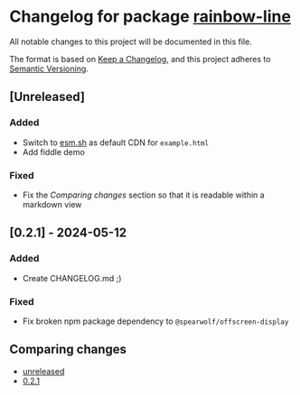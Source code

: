 # Changelog for package [rainbow-line](https://github.com/spearwolf/visual-fx-web-components/tree/main/packages/rainbow-line)

All notable changes to this project will be documented in this file.

The format is based on [Keep a Changelog](https://keepachangelog.com/en/1.1.0/),
and this project adheres to [Semantic Versioning](https://semver.org/spec/v2.0.0.html).

## [Unreleased]

### Added

- Switch to [esm.sh](https://esm.sh/) as default CDN for `example.html`
- Add fiddle demo

### Fixed

- Fix the _Comparing changes_ section so that it is readable within a markdown view


## [0.2.1] - 2024-05-12

### Added

- Create CHANGELOG.md ;)

### Fixed

- Fix broken npm package dependency to `@spearwolf/offscreen-display`


## Comparing changes

- [unreleased](https://github.com/spearwolf/visual-fx-web-components/compare/rainbow-line-v0.2.1...HEAD)
- [0.2.1](https://github.com/spearwolf/visual-fx-web-components/compare/rainbow-line-v0.2.0...rainbow-line-v0.2.1)
